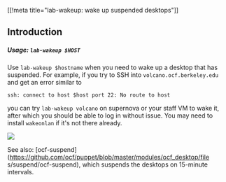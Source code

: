 [[!meta title="lab-wakeup: wake up suspended desktops"]]

## Introduction

##### Usage: `lab-wakeup $HOST`

Use `lab-wakeup $hostname` when you need to wake up a desktop that has
suspended. For example, if you try to SSH into `volcano.ocf.berkeley.edu`
 and get an error similar to

    ssh: connect to host $host port 22: No route to host

you can try `lab-wakeup volcano` on supernova or your staff VM to wake it,
after which you should be able to log in without issue. You may need to
install `wakeonlan` if it's not there already.

![](https://i.fluffy.cc/rLBlrNjrlnRN5tP9WjXjH8mkTss09fNH.png)

See also:
[ocf-suspend](https://github.com/ocf/puppet/blob/master/modules/ocf_desktop/file
s/suspend/ocf-suspend), which suspends the desktops on 15-minute intervals.
